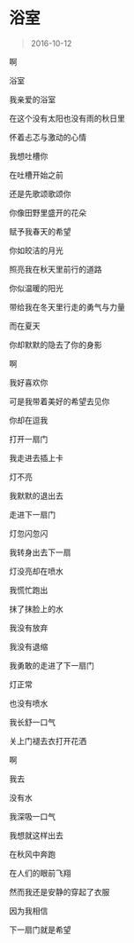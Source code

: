 # 浴室

> 2016-10-12

啊

浴室

我亲爱的浴室

在这个没有太阳也没有雨的秋日里

怀着忐忑与激动的心情

我想吐槽你

在吐槽开始之前

还是先歌颂歌颂你



你像田野里盛开的花朵

赋予我春天的希望

你如皎洁的月光

照亮我在秋天里前行的道路

你似温暖的阳光

带给我在冬天里行走的勇气与力量

而在夏天

你却默默的隐去了你的身影

啊

我好喜欢你



可是我带着美好的希望去见你

你却在逗我



打开一扇门

我走进去插上卡

灯不亮

我默默的退出去

走进下一扇门

灯忽闪忽闪

我转身出去下一扇

灯没亮却在喷水

我慌忙跑出

抹了抹脸上的水

我没有放弃

我没有退缩

我勇敢的走进了下一扇门

灯正常

也没有喷水

我长舒一口气

关上门褪去衣打开花洒

啊

我去

没有水

我深吸一口气

我想就这样出去

在秋风中奔跑

在人们的眼前飞翔

然而我还是安静的穿起了衣服

因为我相信

下一扇门就是希望